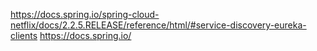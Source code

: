 https://docs.spring.io/spring-cloud-netflix/docs/2.2.5.RELEASE/reference/html/#service-discovery-eureka-clients
https://docs.spring.io/